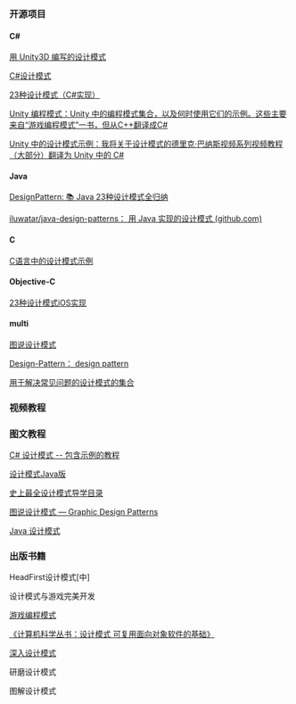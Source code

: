 ### 开源项目

#### C#

[用 Unity3D 编写的设计模式](https://github.com/QianMo/Unity-Design-Pattern)

[C#设计模式](https://github.com/sheng-jie/Design-Pattern)

[23种设计模式（C#实现）](https://github.com/EdisonChou/DesignPattern.Samples.CSharp)

[Unity 编程模式：Unity 中的编程模式集合，以及何时使用它们的示例。这些主要来自“游戏编程模式”一书，但从C++翻译成C# ](https://github.com/Habrador/Unity-Programming-Patterns)

[Unity 中的设计模式示例：我将关于设计模式的德里克·巴纳斯视频系列视频教程（大部分）翻译为 Unity 中的 C#](https://github.com/marwie/Design-Patterns-in-Unity-Example)

#### Java

[DesignPattern: 📚 Java 23种设计模式全归纳 ](https://github.com/youlookwhat/DesignPattern)

[iluwatar/java-design-patterns： 用 Java 实现的设计模式 (github.com)](https://github.com/iluwatar/java-design-patterns)

#### C

[C语言中的设计模式示例](https://github.com/abishekaditya/DesignPatterns)



#### Objective-C

[23种设计模式iOS实现](https://github.com/huang303513/Design-Pattern-For-iOS)

#### multi

[ 图说设计模式 ](https://github.com/me115/design_patterns)

[Design-Pattern： design pattern ](https://github.com/AlfredTheBest/Design-Pattern)

[用于解决常见问题的设计模式的集合](https://github.com/ExtendRealityLtd/Zinnia.Unity)



### 视频教程



### 图文教程

[C# 设计模式 -- 包含示例的教程 ](https://www.dofactory.com/net/design-patterns)

[设计模式Java版](https://gof.quanke.name/)

[史上最全设计模式导学目录](https://blog.csdn.net/lovelion/article/details/17517213)

[图说设计模式 — Graphic Design Patterns ](https://design-patterns.readthedocs.io/zh_CN/latest/index.html)

[Java 设计模式](https://blog.csdn.net/lmj623565791/category_2206597.html)



### 出版书籍

HeadFirst设计模式[中]

设计模式与游戏完美开发

[游戏编程模式 ](http://gameprogrammingpatterns.com/)

[《计算机科学丛书：设计模式 可复用面向对象软件的基础》](https://www.amazon.cn/计算机科学丛书-设计模式-可复用面向对象软件的基础-Erich-Gamma/dp/B001130JN8/ref=sr_1_1?ie=UTF8&qid=1476338390&sr=8-1&keywords=设计模式)

[深入设计模式](https://sourcemaking.com/design_patterns)

研磨设计模式

图解设计模式